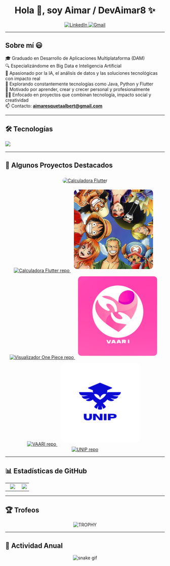 <h1 align="center">Hola 👋, soy Aimar / DevAimar8 ✨</h1> 

<p align="center">
  <a href="https://www.linkedin.com/in/aimar-esqueta-albert-a0a33b302/" target="blank">
    <img src="https://img.shields.io/badge/LinkedIn-0077B5?style=for-the-badge&logo=linkedin&logoColor=white" alt="LinkedIn" />
  </a>
  <a href="mailto:aimaresquetaalbert@gmail.com" target="blank">
    <img src="https://img.shields.io/badge/Gmail-D14836?style=for-the-badge&logo=gmail&logoColor=white" alt="Gmail" />
  </a>
</p>

---

## Sobre mí 😃

🎓 Graduado en Desarrollo de Aplicaciones Multiplataforma (DAM)  
🔍 Especializándome en Big Data e Inteligencia Artificial  
🧠 Apasionado por la IA, el análisis de datos y las soluciones tecnológicas con impacto real  
📱 Explorando constantemente tecnologías como Java, Python y Flutter  
🚀 Motivado por aprender, crear y crecer personal y profesionalmente  
👨‍💻 Enfocado en proyectos que combinan tecnología, impacto social y creatividad  
📫 Contacto: **aimaresquetaalbert@gmail.com**

---

## 🛠 Tecnologías

<p align="left">
  <a href="https://skillicons.dev">
    <img src="https://skillicons.dev/icons?i=androidstudio,java,dart,flutter,py,css,html,js,mysql,sqlite,firebase,github,docker,eclipse,vscode&perline=12" />
  </a>
</p>

---

## 🚀 Algunos Proyectos Destacados

<p align="center">

  <!-- Proyecto 1 -->
  <a href="https://github.com/DevAimar8/CalculadoraFlutter" target="_blank">
    <img src="https://github.com/DevAimar8/CalculadoraFlutter/blob/main/CalculadoraFlutter.png" alt="Calculadora Flutter" width="250" style="border-radius: 10px; margin: 10px;" />
    <br />
    <img src="https://img.shields.io/badge/Calculadora%20Flutter-Repo-black?style=for-the-badge&logo=github" alt="Calculadora Flutter repo" />
  </a>

  <!-- Proyecto 2 -->
  <a href="https://github.com/DevAimar8/VisualizadorPersonajes-OnePiece" target="_blank">
    <img src="https://github.com/DevAimar8/VisualizadorPersonajes-OnePiece/blob/main/onepiece.png" alt="Visualizador One Piece" width="250" style="border-radius: 10px; margin: 10px;" />
    <br />
    <img src="https://img.shields.io/badge/Visualizador%20One%20Piece-Repo-black?style=for-the-badge&logo=github" alt="Visualizador One Piece repo" />
  </a>

  <!-- Proyecto 3 -->
  <a href="https://github.com/DevAimar8/VAARI" target="_blank">
    <img src="https://github.com/DevAimar8/VAARI/blob/main/VAARI.png" alt="VAARI App" width="250" style="border-radius: 10px; margin: 10px;" />
    <br />
    <img src="https://img.shields.io/badge/VAARI-Repo-black?style=for-the-badge&logo=github" alt="VAARI repo" />
  </a>

  <!-- Proyecto 4 -->
  <a href="https://github.com/DevAimar8/UNIP" target="_blank">
    <img src="https://github.com/DevAimar8/UNIP/blob/main/UNIP.png" alt="UNIP App" width="250" style="border-radius: 10px; margin: 10px;" />
    <br />
    <img src="https://img.shields.io/badge/UNIP-Repo-black?style=for-the-badge&logo=github" alt="UNIP repo" />
  </a>

</p>

---

## 📊 Estadísticas de GitHub

<table align="center">
<tr>
<td width="60%" align="center">
  <img src="https://github-readme-streak-stats.herokuapp.com/?user=DevAimar8&theme=dark&hide_border=false" />
</td>
<td width="40%" align="center">
  <img src="https://github-readme-stats.anuraghazra1.vercel.app/api/top-langs/?username=DevAimar8&theme=dark&hide_border=false&no-bg=true&no-frame=true&langs_count=10"/>
</td>
</tr>
</table>

---

## 🏆 Trofeos

<p align="center">
  <img src="https://github-profile-trophy.vercel.app/?username=DevAimar8&theme=radical&row=1&column=7&margin-w=5&margin-h=15&no-bg=true" alt="TROPHY" />
</p>

---

## 🐍 Actividad Anual

<p align="center">
  <img src="https://github.com/DevAimar8/DevAimar8/blob/output/github-contribution-grid-snake.svg" alt="snake gif" />
</p>
